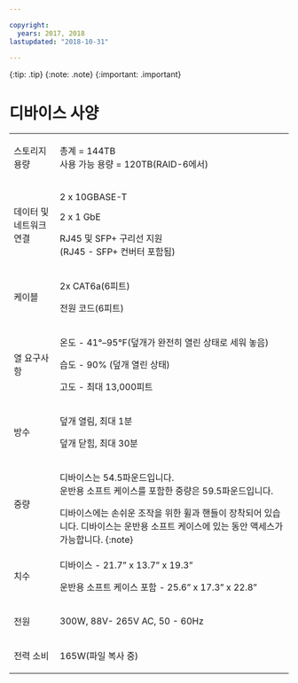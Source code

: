 ```yaml
---

copyright:
  years: 2017, 2018
lastupdated: "2018-10-31"

---
```

 {:tip: .tip}
 {:note: .note}
 {:important: .important}

# 디바이스 사양

<table role="presentation">
        <colgroup>
          <col/>
          <col/>
        </colgroup>
          <tr>
            <td><p>스토리지 용량</p></td>
            <td>
              <p>총계 = 144TB<br/>사용 가능 용량 = 120TB(RAID-6에서)</p>
            </td>
          </tr>
          <tr>
            <td><p>데이터 및 네트워크 연결</p></td>
            <td>
              <p>2 x 10GBASE-T</p>
              <p>2 x 1 GbE</p>
              <p>RJ45 및 SFP+ 구리선 지원 <br/> (RJ45 - SFP+ 컨버터 포함됨)</p>
            </td>
          </tr>
          <tr>
            <td><p>케이블</p></td>
            <td>
              <p>2x CAT6a(6피트)</p>
              <p>전원 코드(6피트)</p>
            </td>
          </tr>
          <tr>
            <td><p>열 요구사항</p></td>
            <td>
              <p>온도 -  41°–95°F(덮개가 완전히 열린 상태로 세워 놓음)</p>
              <p>습도 - 90% (덮개 열린 상태)</p>
              <p>고도 - 최대 13,000피트</p>
            </td>
          </tr>
          <tr>
            <td><p>방수</p></td>
            <td>
              <p>덮개 열림, 최대 1분</p>
              <p>덮개 닫힘, 최대 30분</p>
            </td>
          </tr>
          <tr>
            <td><p>중량</p></td>
            <td>
              <p>디바이스는 54.5파운드입니다.<br/>운반용 소프트 케이스를 포함한 중량은 59.5파운드입니다. </p>
              디바이스에는 손쉬운 조작을 위한 휠과 핸들이 장착되어 있습니다. 디바이스는 운반용 소프트 케이스에 있는 동안 액세스가 가능합니다.
              {:note}
            </td>
          </tr>
          <tr>
            <td><p>치수</p></td>
            <td>
              <p>디바이스 - 21.7” x 13.7” x 19.3”</p>
              <p>운반용 소프트 케이스 포함 - 25.6” x 17.3” x 22.8”</p>
            </td>
          </tr>
          <tr>
            <td><p>전원</p></td>
            <td>
              <p>300W, 88V- 265V AC, 50 - 60Hz</p>
            </td>
          </tr>
          <tr>
            <td><p>전력 소비</p></td>
            <td>
              <p>165W(파일 복사 중)</p>
            </td>
          </tr>
</table>
